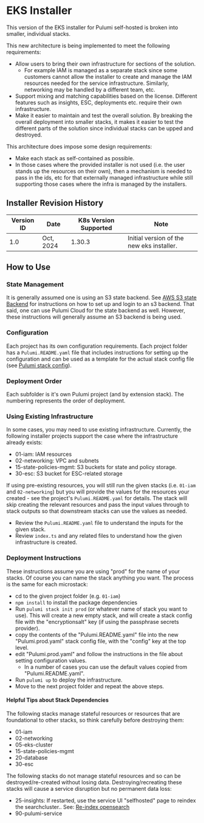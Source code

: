 # EKS Installer

This version of the EKS installer for Pulumi self-hosted is broken into smaller, individual stacks.

This new architecture is being implemented to meet the following requirements:

- Allow users to bring their own infrastructure for sections of the solution.
  - For example IAM is managed as a separate stack since some customers cannot allow the installer to create and manage the IAM resources needed for the service infrastructure. Similarly, networking may be handled by a different team, etc.
- Support mixing and matching capabilities based on the license. Different features such as insights, ESC, deployments etc. require their own infrastructure.
- Make it easier to maintain and test the overall solution. By breaking the overall deployment into smaller stacks, it makes it easier to test the different parts of the solution since individual stacks can be upped and destroyed.

This architecture does impose some design requirements:

- Make each stack as self-contained as possible.
- In those cases where the provided installer is not used (i.e. the user stands up the resources on their own), then a mechanism is needed to pass in the ids, etc for that externally managed infrastructure while still supporting those cases where the infra is managed by the installers.

## Installer Revision History

Version ID | Date | K8s Version Supported | Note
---|---|---|--
1.0 | Oct, 2024 | 1.30.3 | Initial version of the new eks installer.

## How to Use

### State Management

It is generally assumed one is using an S3 state backend.
See [AWS S3 state Backend](https://www.pulumi.com/docs/iac/concepts/state-and-backends/#aws-s3) for instructions on how to set up and login to an s3 backend.
That said, one can use Pulumi Cloud for the state backend as well. However, these instructions will generally assume an S3 backend is being used.

### Configuration

Each project has its own configuration requirements. Each project folder has a `Pulumi.README.yaml` file that includes instructions for setting up the configuration and can be used as a template for the actual stack config file (see [Pulumi stack config](https://www.pulumi.com/docs/iac/concepts/config/)).

### Deployment Order

Each subfolder is it's own Pulumi project (and by extension stack). The numbering represents the order of deployment.

### Using Existing Infrastructure

In some cases, you may need to use existing infrastructure.
Currently, the following installer projects support the case where the infrastructure already exists:

- 01-iam: IAM resources
- 02-networking: VPC and subnets
- 15-state-policies-mgmt: S3 buckets for state and policy storage.
- 30-esc: S3 bucket for ESC-related storage

If using pre-existing resources, you will still run the given stacks (i.e. `01-iam` and `02-networking`) but you will provide the values for the resources your created - see the project's `Pulumi.README.yaml` for details.
The stack will skip creating the relevant resources and pass the input values through to stack outputs so that downstream stacks can use the values as needed.

- Review the `Pulumi.README.yaml` file to understand the inputs for the given stack.
- Review `index.ts` and any related files to understand how the given infrastructure is created.

### Deployment Instructions

These instructions assume you are using "prod" for the name of your stacks. Of course you can name the stack anything you want.
The process is the same for each microstack:

- cd to the given project folder (e.g. `01-iam`)
- `npm install` to install the package dependencies
- Run `pulumi stack init prod` (or whatever name of stack you want to use). This will create a new empty stack, and will create a stack config file with the "encryptionsalt" key (if using the passphrase secrets provider).
- copy the contents of the "Pulumi.README.yaml" file into the new "Pulumi.prod.yaml" stack config file, with the "config" key at the top level.
- edit "Pulumi.prod.yaml" and follow the instructions in the file about setting configuration values.
  - In a number of cases you can use the default values copied from "Pulumi.README.yaml".
- Run `pulumi up` to deploy the infrastructure.
- Move to the next project folder and repeat the above steps.

#### Helpful Tips about Stack Dependencies

The following stacks manage stateful resources or resources that are foundational to other stacks, so think carefully before destroying them:

- 01-iam
- 02-networking
- 05-eks-cluster
- 15-state-policies-mgmt
- 20-database
- 30-esc

The following stacks do not manage stateful resources and so can be destroyed/re-created without losing data. Destroying/recreating these stacks will cause a service disruption but no permanent data loss:
- 25-insights: If restarted, use the service UI "selfhosted" page to reindex the searchcluster.. See: [Re-index opensearch](https://www.pulumi.com/docs/pulumi-cloud/admin/self-hosted/components/search/#backfilling-data)
- 90-pulumi-service
